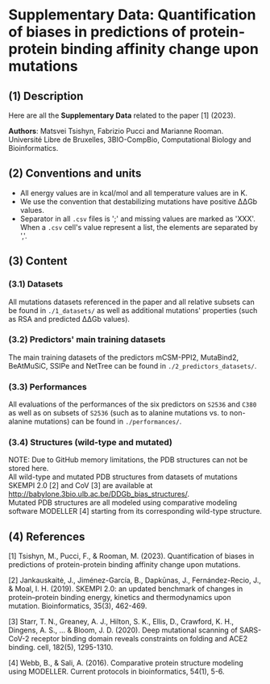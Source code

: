 
# Supplementary Data: Quantification of biases in predictions of protein-protein binding affinity change upon mutations


## (1) Description
Here are all the **Supplementary Data** related to the paper [1] (2023).

**Authors**: Matsvei Tsishyn, Fabrizio Pucci and Marianne Rooman.  
Université Libre de Bruxelles, 3BIO-CompBio, Computational Biology and Bioinformatics.


## (2) Conventions and units
- All energy values are in kcal/mol and all temperature values are in K.
- We use the convention that destabilizing mutations have positive ΔΔGb values.
- Separator in all `.csv` files is ';' and missing values are marked as 'XXX'. When a `.csv` cell's value represent a list, the elements are separated by ','.


## (3) Content

### (3.1) Datasets
All mutations datasets referenced in the paper and all relative subsets can be found in `./1_datasets/` as well as additional mutations' properties (such as RSA and predicted ΔΔGb values).

### (3.2) Predictors' main training datasets
The main training datasets of the predictors mCSM-PPI2, MutaBind2, BeAtMuSiC, SSIPe and NetTree can be found in `./2_predictors_datasets/`.

### (3.3) Performances
All evaluations of the performances of the six predictors on `S2536` and `C380` as well as on subsets of `S2536` (such as to alanine mutations vs. to non-alanine mutations) can be found in `./performances/`.

### (3.4) Structures (wild-type and mutated)
NOTE: Due to GitHub memory limitations, the PDB structures can not be stored here.  
All wild-type and mutated PDB structures from datasets of mutations SKEMPI 2.0 [2] and CoV [3] are available at  http://babylone.3bio.ulb.ac.be/DDGb_bias_structures/.  
Mutated PDB structures are all modeled using comparative modeling software MODELLER [4] starting from its corresponding wild-type structure.


## (4) References
  [1] Tsishyn, M., Pucci, F., & Rooman, M. (2023). Quantification of biases in predictions of protein-protein binding affinity change upon mutations.

  [2] Jankauskaitė, J., Jiménez-García, B., Dapkūnas, J., Fernández-Recio, J., & Moal, I. H. (2019). SKEMPI 2.0: an updated benchmark of changes in protein–protein binding energy, kinetics and thermodynamics upon mutation. Bioinformatics, 35(3), 462-469.

  [3] Starr, T. N., Greaney, A. J., Hilton, S. K., Ellis, D., Crawford, K. H., Dingens, A. S., ... & Bloom, J. D. (2020). Deep mutational scanning of SARS-CoV-2 receptor binding domain reveals constraints on folding and ACE2 binding. cell, 182(5), 1295-1310.

  [4] Webb, B., & Sali, A. (2016). Comparative protein structure modeling using MODELLER. Current protocols in bioinformatics, 54(1), 5-6.
